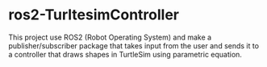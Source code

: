 # ros2-TurltesimController
This project use ROS2 (Robot Operating System) and make a publisher/subscriber package that takes input from the user and sends it to a controller that draws shapes in TurtleSim using parametric equation.
